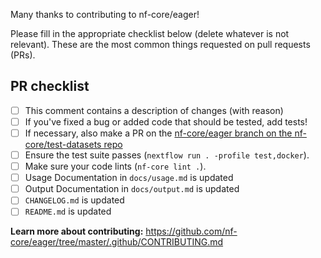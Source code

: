Many thanks to contributing to nf-core/eager!

Please fill in the appropriate checklist below (delete whatever is not relevant). These are the most common things requested on pull requests (PRs).

## PR checklist

 - [ ] This comment contains a description of changes (with reason)
 - [ ] If you've fixed a bug or added code that should be tested, add tests!
 - [ ] If necessary, also make a PR on the [nf-core/eager branch on the nf-core/test-datasets repo]( https://github.com/nf-core/test-datasets/pull/new/nf-core/eager)
 - [ ] Ensure the test suite passes (`nextflow run . -profile test,docker`).
 - [ ] Make sure your code lints (`nf-core lint .`).
 - [ ] Usage Documentation in `docs/usage.md` is updated
 - [ ] Output Documentation in `docs/output.md` is updated
 - [ ] `CHANGELOG.md` is updated
 - [ ] `README.md` is updated

**Learn more about contributing:** https://github.com/nf-core/eager/tree/master/.github/CONTRIBUTING.md
